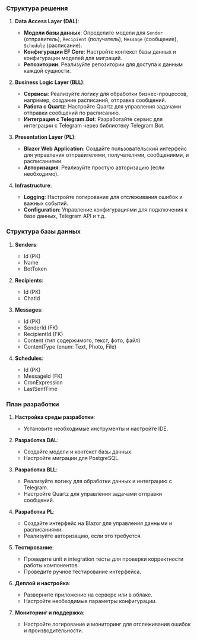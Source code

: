 ### Структура решения

1. **Data Access Layer (DAL)**:
   - **Модели базы данных**: Определите модели для `Sender` (отправитель), `Recipient` (получатель), `Message` (сообщение), `Schedule` (расписание).
   - **Конфигурации EF Core**: Настройте контекст базы данных и конфигурации моделей для миграций.
   - **Репозитории**: Реализуйте репозитории для доступа к данным каждой сущности.

2. **Business Logic Layer (BLL)**:
   - **Сервисы**: Реализуйте логику для обработки бизнес-процессов, например, создание расписаний, отправка сообщений.
   - **Работа с Quartz**: Настройте Quartz для управления задачами отправки сообщений по расписанию.
   - **Интеграция с Telegram.Bot**: Разработайте сервис для интеграции с Telegram через библиотеку Telegram.Bot.

3. **Presentation Layer (PL)**:
   - **Blazor Web Application**: Создайте пользовательский интерфейс для управления отправителями, получателями, сообщениями, и расписаниями.
   - **Авторизация**: Реализуйте простую авторизацию (если необходимо).

4. **Infrastructure**:
   - **Logging**: Настройте логирование для отслеживания ошибок и важных событий.
   - **Configuration**: Управление конфигурациями для подключения к базе данных, Telegram API и т.д.

### Структура базы данных

1. **Senders**:
   - Id (PK)
   - Name
   - BotToken

2. **Recipients**:
   - Id (PK)
   - ChatId

3. **Messages**:
   - Id (PK)
   - SenderId (FK)
   - RecipientId (FK)
   - Content (тип содержимого, текст, фото, файл)
   - ContentType (enum: Text, Photo, File)

4. **Schedules**:
   - Id (PK)
   - MessageId (FK)
   - CronExpression
   - LastSentTime

### План разработки

1. **Настройка среды разработки**:
   - Установите необходимые инструменты и настройте IDE.

2. **Разработка DAL**:
   - Создайте модели и контекст базы данных.
   - Настройте миграции для PostgreSQL.

3. **Разработка BLL**:
   - Реализуйте логику для обработки данных и интеграцию с Telegram.
   - Настройте Quartz для управления задачами отправки сообщений.

4. **Разработка PL**:
   - Создайте интерфейс на Blazor для управления данными и расписаниями.
   - Реализуйте авторизацию, если это требуется.

5. **Тестирование**:
   - Проведите unit и integration тесты для проверки корректности работы компонентов.
   - Проведите ручное тестирование интерфейса.

6. **Деплой и настройка**:
   - Разверните приложение на сервере или в облаке.
   - Настройте необходимые параметры конфигурации.

7. **Мониторинг и поддержка**:
   - Настройте логирование и мониторинг для отслеживания ошибок и производительности.

